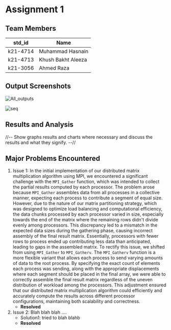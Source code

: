 # Assignment 1
## Team Members
|std_id|Name|
|--------|-|
|k21-4714|Muhammad Hasnain|
|k21-4713|Khush Bakht Aleeza|
|k21-3056|Ahmed Raza|
## Output Screenshots

![All_outputs](https://github.com/NUCES-Khi/matrixtimesvector-team-0101/assets/125374283/9ce36b56-895e-4657-9a89-ea16a961546d)

![seq](https://github.com/NUCES-Khi/matrixtimesvector-team-0101/assets/125374283/b2c2f0b0-22e9-413c-a851-4d04fb5399b7)



## Results and Analysis
//-- Show graphs results and charts where necessary and discuss the results and what they signify. --// 
## Major Problems Encountered
1. Issue 1:
In the initial implementation of our distributed matrix multiplication algorithm using MPI, we encountered a significant challenge with the `MPI_Gather` function, which was intended to collect the partial results computed by each processor. The problem arose because `MPI_Gather` assembles data from all processes in a collective manner, expecting each process to contribute a segment of equal size. However, due to the nature of our matrix partitioning strategy, which was designed to optimize load balancing and computational efficiency, the data chunks processed by each processor varied in size, especially towards the end of the matrix where the remaining rows didn't divide evenly among processors.
This discrepancy led to a mismatch in the expected data sizes during the gathering phase, causing incorrect assembly of the final result matrix. Essentially, processors with fewer rows to process ended up contributing less data than anticipated, leading to gaps in the assembled matrix.
To rectify this issue, we shifted from using `MPI_Gather` to `MPI_Gatherv`. The `MPI_Gatherv` function is a more flexible variant that allows each process to send varying amounts of data to the root process. By specifying the exact count of elements each process was sending, along with the appropriate displacements where each segment should be placed in the final array, we were able to correctly assemble the final result matrix regardless of the uneven distribution of workload among the processors. This adjustment ensured that our distributed matrix multiplication algorithm could efficiently and accurately compute the results across different processor configurations, maintaining both scalability and correctness.
    - **Resolved**
3. Issue 2: Blah blah blah ....
    - Solution1: tried to blah blahb
    - **Resolved**
